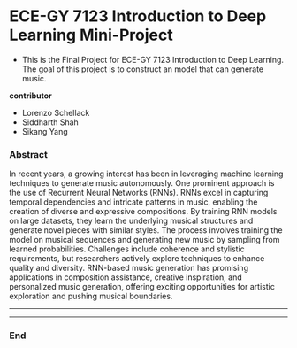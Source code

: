 # ECE-GY 7123 Introduction to Deep Learning Mini-Project

- This is the Final Project for ECE-GY 7123 Introduction to Deep Learning. The goal of this project is to construct an model that can generate music.

**contributor**
- Lorenzo Schellack
- Siddharth Shah
- Sikang Yang

### Abstract

In recent years, a growing interest has been in leveraging machine learning techniques to generate music autonomously. One prominent approach is the use of Recurrent Neural Networks (RNNs). RNNs excel in capturing temporal dependencies and intricate patterns in music, enabling the creation of diverse and expressive compositions. By training RNN models on large datasets, they learn the underlying musical structures and generate novel pieces with similar styles. The process involves training the model on musical sequences and generating new music by sampling from learned probabilities. Challenges include coherence and stylistic requirements, but researchers actively explore techniques to enhance quality and diversity. RNN-based music generation has promising applications in composition assistance, creative inspiration, and personalized music generation, offering exciting opportunities for artistic exploration and pushing musical boundaries.
                    

----------------------------------------------------------------
----
### End




